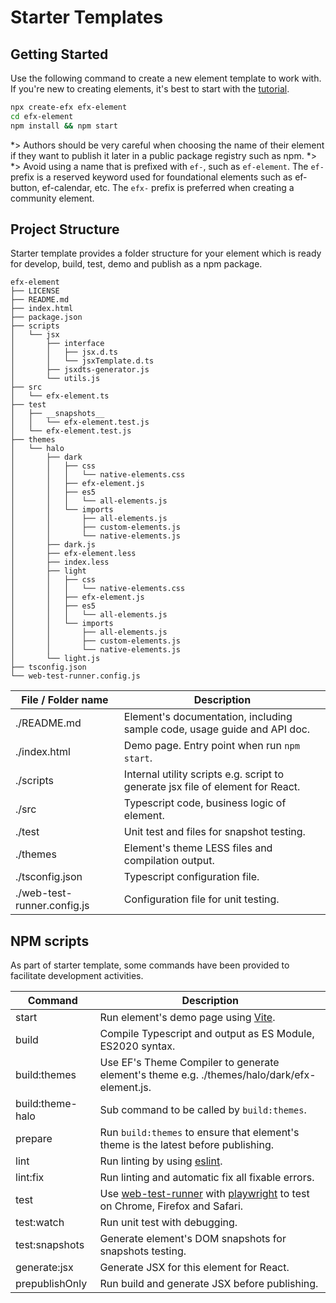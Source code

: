 <!-- 
title: Starter Templates
location: ./custom-components/tools/starter-templates
type: page
layout: default
-->

# Starter Templates

## Getting Started

Use the following command to create a new element template to work with. If you're new to creating elements, it's best to start with the [tutorial](./custom-components/tutorial).

```bash
npx create-efx efx-element
cd efx-element
npm install && npm start
```

*> Authors should be very careful when choosing the name of their element if they want to publish it later in a public package registry such as npm.
*>
*> Avoid using a name that is prefixed with `ef-`, such as `ef-element`. The `ef-` prefix is a reserved keyword used for foundational elements such as ef-button, ef-calendar, etc. The `efx-` prefix is preferred when creating a community element.

## Project Structure
Starter template provides a folder structure for your element which is ready for develop, build, test, demo and publish as a npm package.

```console
efx-element
├── LICENSE
├── README.md
├── index.html
├── package.json
├── scripts
│   └── jsx
│       ├── interface
│       │   ├── jsx.d.ts
│       │   └── jsxTemplate.d.ts
│       ├── jsxdts-generator.js
│       └── utils.js
├── src
│   └── efx-element.ts
├── test
│   ├── __snapshots__
│   │   └── efx-element.test.js
│   └── efx-element.test.js
├── themes
│   └── halo
│       ├── dark
│       │   ├── css
│       │   │   └── native-elements.css
│       │   ├── efx-element.js
│       │   ├── es5
│       │   │   └── all-elements.js
│       │   └── imports
│       │       ├── all-elements.js
│       │       ├── custom-elements.js
│       │       └── native-elements.js
│       ├── dark.js
│       ├── efx-element.less
│       ├── index.less
│       ├── light
│       │   ├── css
│       │   │   └── native-elements.css
│       │   ├── efx-element.js
│       │   ├── es5
│       │   │   └── all-elements.js
│       │   └── imports
│       │       ├── all-elements.js
│       │       ├── custom-elements.js
│       │       └── native-elements.js
│       └── light.js
├── tsconfig.json
└── web-test-runner.config.js
```

| File / Folder name          | Description                                                                     |
| --------------------------- | ------------------------------------------------------------------------------- |
| ./README.md                 | Element's documentation, including sample code, usage guide and API doc.        |
| ./index.html                | Demo page. Entry point when run `npm start`.                                    |
| ./scripts                   | Internal utility scripts e.g. script to generate jsx file of element for React. |
| ./src                       | Typescript code, business logic of element.                                     |
| ./test                      | Unit test and files for snapshot testing.                                       |
| ./themes                    | Element's theme LESS files and compilation output.                              |
| ./tsconfig.json             | Typescript configuration file.                                                  |
| ./web-test-runner.config.js | Configuration file for unit testing.                                            |

## NPM scripts

As part of starter template, some commands have been provided to facilitate development activities.

| Command          | Description                                                                                 |
| ---------------- | ------------------------------------------------------------------------------------------- |
| start            | Run element's demo page using [Vite](https://vitejs.dev/).                                  |
| build            | Compile Typescript and output as ES Module, ES2020 syntax.                                  |
| build:themes     | Use EF's Theme Compiler to generate element's theme e.g. ./themes/halo/dark/efx-element.js. |
| build:theme-halo | Sub command to be called by `build:themes`.                                                 |
| prepare          | Run `build:themes` to ensure that element's theme is the latest before publishing.          |
| lint             | Run linting by using [eslint](https://eslint.org/).                                         |
| lint:fix         | Run linting and automatic fix all fixable errors.                                           |
| test             | Use [web-test-runner](https://modern-web.dev/docs/test-runner/overview/) with [playwright](https://modern-web.dev/docs/test-runner/browser-launchers/overview/#playwright) to test on Chrome, Firefox and Safari.              |
| test:watch       | Run unit test with debugging.                                                               |
| test:snapshots   | Generate element's DOM snapshots for snapshots testing.                                     |
| generate:jsx     | Generate JSX for this element for React.                                                    |
| prepublishOnly   | Run build and generate JSX before publishing.                                               |

